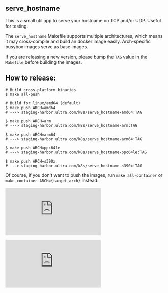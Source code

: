 ## serve_hostname

This is a small util app to serve your hostname on TCP and/or UDP.  Useful for testing.

The `serve_hostname` Makefile supports multiple architectures, which means it may cross-compile and build an docker image easily.
Arch-specific busybox images serve as base images.

If you are releasing a new version, please bump the `TAG` value in the `Makefile` before building the images.

## How to release:

```
# Build cross-platform binaries
$ make all-push

# Build for linux/amd64 (default)
$ make push ARCH=amd64
# ---> staging-harbor.ultra.com/k8s/serve_hostname-amd64:TAG

$ make push ARCH=arm
# ---> staging-harbor.ultra.com/k8s/serve_hostname-arm:TAG

$ make push ARCH=arm64
# ---> staging-harbor.ultra.com/k8s/serve_hostname-arm64:TAG

$ make push ARCH=ppc64le
# ---> staging-harbor.ultra.com/k8s/serve_hostname-ppc64le:TAG

$ make push ARCH=s390x
# ---> staging-harbor.ultra.com/k8s/serve_hostname-s390x:TAG
```

Of course, if you don't want to push the images, run `make all-container` or `make container ARCH={target_arch}` instead.


[![Analytics](https://kubernetes-site.appspot.com/UA-36037335-10/GitHub/contrib/for-demos/serve_hostname/README.md?pixel)]()


[![Analytics](https://kubernetes-site.appspot.com/UA-36037335-10/GitHub/test/images/serve_hostname/README.md?pixel)]()
